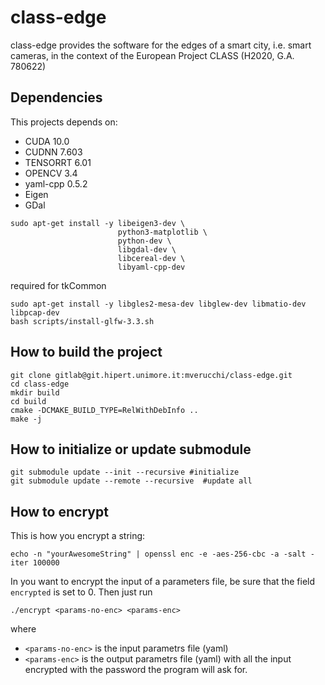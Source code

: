 # class-edge

class-edge provides the software for the edges of a smart city, i.e. smart cameras, in the context of the European Project CLASS (H2020, G.A. 780622)

## Dependencies

This projects depends on: 

  * CUDA 10.0
  * CUDNN 7.603
  * TENSORRT 6.01
  * OPENCV 3.4
  * yaml-cpp 0.5.2 
  * Eigen
  * GDal

```
sudo apt-get install -y libeigen3-dev \
                        python3-matplotlib \
                        python-dev \
                        libgdal-dev \
                        libcereal-dev \
                        libyaml-cpp-dev
```

required for tkCommon
```
sudo apt-get install -y libgles2-mesa-dev libglew-dev libmatio-dev libpcap-dev
bash scripts/install-glfw-3.3.sh
```

## How to build the project

```
git clone gitlab@git.hipert.unimore.it:mverucchi/class-edge.git
cd class-edge
mkdir build
cd build
cmake -DCMAKE_BUILD_TYPE=RelWithDebInfo ..
make -j
```

## How to initialize or update submodule
```
git submodule update --init --recursive #initialize
git submodule update --remote --recursive  #update all
```

## How to encrypt 

This is how you encrypt a string:
```
echo -n "yourAwesomeString" | openssl enc -e -aes-256-cbc -a -salt -iter 100000
```
In you want to encrypt the input of a parameters file, be sure that the field ```encrypted``` is set to 0.
Then just run 
```
./encrypt <params-no-enc> <params-enc>
```
where
  * ```<params-no-enc>``` is the input parametrs file (yaml)
  * ```<params-enc>``` is the output parametrs file (yaml) with all the input encrypted with the password the program will ask for.